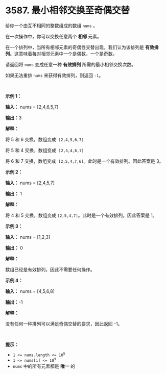 # 3587. 最小相邻交换至奇偶交替 

<p>给你一个由互不相同的整数组成的数组 <code>nums</code>&nbsp;。</p>

<p>在一次操作中，你可以交换任意两个&nbsp;<strong>相邻&nbsp;</strong>元素。</p>

<p>在一个排列中，当所有相邻元素的奇偶性交替出现，我们认为该排列是 <strong>有效排列</strong>。这意味着每对相邻元素中一个是偶数，一个是奇数。</p>

<p>请返回将 <code>nums</code> 变成任意一种&nbsp;<strong>有效排列</strong>&nbsp;所需的最小相邻交换次数。</p>

<p>如果无法重排 <code>nums</code> 来获得有效排列，则返回 <code>-1</code>。</p>

<p>&nbsp;</p>

<p><strong class="example">示例 1：</strong></p>

<div class="example-block">
<p><strong>输入：</strong> <span class="example-io">nums = [2,4,6,5,7]</span></p>

<p><span class="example-io"><b>输出：</b>3</span></p>

<p><strong>解释：</strong></p>

<p>将 5 和 6 交换，数组变成&nbsp; <code>[2,4,5,6,7]</code></p>

<p>将 5 和 4&nbsp;交换，数组变成&nbsp; <code>[2,5,4,6,7]</code></p>

<p>将 6&nbsp;和 7&nbsp;交换，数组变成&nbsp;&nbsp;<code>[2,5,4,7,6]</code>。此时是一个有效排列。因此答案是 3。</p>
</div>

<p><strong class="example">示例 2：</strong></p>

<div class="example-block">
<p><strong>输入：</strong> <span class="example-io">nums = [2,4,5,7]</span></p>

<p><strong>输出：</strong> <span class="example-io">1</span></p>

<p><strong>解释：</strong></p>

<p>将 4&nbsp;和 5&nbsp;交换，数组变成 <code>[2,5,4,7]</code>。此时是一个有效排列。因此答案是 1。</p>
</div>

<p><strong class="example">示例 3：</strong></p>

<div class="example-block">
<p><strong>输入：</strong> <span class="example-io">nums = [1,2,3]</span></p>

<p><strong>输出：</strong> <span class="example-io">0</span></p>

<p><strong>解释：</strong></p>

<p>数组已经是有效排列，因此不需要任何操作。</p>
</div>

<p><strong class="example">示例 4：</strong></p>

<div class="example-block">
<p><b>输入：</b>&nbsp;<span class="example-io">nums = [4,5,6,8]</span></p>

<p><span class="example-io"><b>输出：</b>-1</span></p>

<p><b>解释：</b></p>

<p>没有任何一种排列可以满足奇偶交替的要求，因此返回 -1。</p>
</div>

<p>&nbsp;</p>

<p><strong>提示：</strong></p>

<ul>
	<li><code>1 &lt;= nums.length &lt;= 10<sup>5</sup></code></li>
	<li><code>1 &lt;= nums[i] &lt;= 10<sup>9</sup></code></li>
	<li><code>nums</code>&nbsp;中的所有元素都是 <strong>唯一</strong> 的</li>
</ul>
